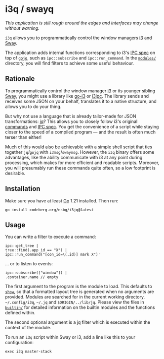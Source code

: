 # i3q / swayq

*This application is still rough around the edges and interfaces may 
change without warning.*

`i3q` allows you to programmatically control the window managers [i3] 
and [Sway].

The application adds internal functions corresponding to i3's [IPC 
spec][ipc] on top of [`gojq`][gojq], such as `ipc::subscribe` and 
`ipc::run_command`. In the [`modules/`](./modules/) directory, you will 
find filters to achieve some useful behaviour.

## Rationale

To programmatically control the window manager [i3] or its younger 
sibling [Sway], you might use a library like [go-i3] or [i3ipc]. The 
library sends and receives some JSON on your behalf, translates it to a 
native structure, and allows you to do your thing.

But why not use a language that is already tailor-made for JSON 
transformations: [jq]? This allows you to closely follow i3's original 
[commands][cmd] and [IPC spec][ipc]. You get the convenience of a script 
while staying closer to the speed of a compiled program — and the result 
is often much terser than either!

Much of this would also be achievable with a simple shell script that 
ties together `jq`/`gojq` with `i3msg`/`swaymsg`. However, the `i3q` 
binary offers some advantages, like the ability communicate with i3 at 
any point during processing, which makes for more efficient and readable 
scripts. Moreover, you will presumably run these commands quite often, 
so a low footprint is desirable.

## Installation

Make sure you have at least [Go][go] 1.21 installed. Then run:

    go install codeberg.org/nsbg/i3jq@latest


## Usage

You can write a filter to execute a command:

    ipc::get_tree |
    tree::find(.app_id == "X") |
    ipc::run_command("[con_id=\(.id)] mark X")'

... or to listen to events:

    ipc::subscribe(["window"]) |
    .container.name // empty

The first argument to the program is the module to load. This defaults 
to [`show`](./builtin/show.jq), so that a formatted layout tree is 
generated when no arguments are provided. Modules are searched for in 
the current working directory, `~/.config/i3q`, `~/.jq` and 
`$ORIGIN/../lib/jq`. Please view the files in [`builtin/`](./builtin/) 
for detailed information on the builtin modules and the functions 
defined within.

The second optional argument is a jq filter which is executed within the 
context of the module.

To run an `i3q` script within Sway or i3, add a line like this to your 
configuration:

    exec i3q master-stack

[i3]: https://i3wm.org/
[ipc]: https://i3wm.org/docs/ipc.html
[cmd]: https://i3wm.org/docs/userguide.html#list_of_commands
[Sway]: https://swaywm.org/
[swayfx]: https://github.com/WillPower3309/swayfx
[go]: https://go.dev/
[jq]: https://jqlang.github.io/jq/
[gojq]: https://github.com/itchyny/gojq
[i3ipc]: https://github.com/altdesktop/i3ipc-python
[go-i3]: https://github.com/i3/go-i3

